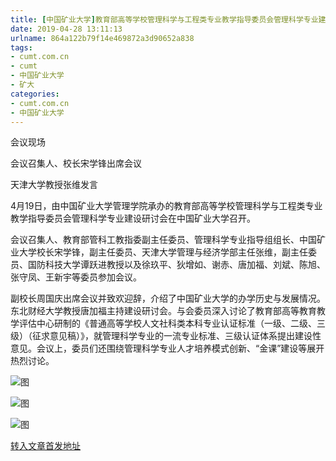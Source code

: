 ```yaml
---
title: [中国矿业大学]教育部高等学校管理科学与工程类专业教学指导委员会管理科学专业建设研讨会在中国矿大召开 | cumt.com.cn
date: 2019-04-28 13:11:13
urlname: 864a122b79f14e469872a3d90652a838
tags: 
- cumt.com.cn
- cumt
- 中国矿业大学
- 矿大
categories:
- cumt.com.cn
- 中国矿业大学
---
```


会议现场

会议召集人、校长宋学锋出席会议

天津大学教授张维发言

4月19日，由中国矿业大学管理学院承办的教育部高等学校管理科学与工程类专业教学指导委员会管理科学专业建设研讨会在中国矿业大学召开。

会议召集人、教育部管科工教指委副主任委员、管理科学专业指导组组长、中国矿业大学校长宋学锋，副主任委员、天津大学管理与经济学部主任张维，副主任委员、国防科技大学谭跃进教授以及徐玖平、狄增如、谢赤、唐加福、刘斌、陈旭、张守凤、王新宇等委员参加会议。

副校长周国庆出席会议并致欢迎辞，介绍了中国矿业大学的办学历史与发展情况。东北财经大学教授唐加福主持建设研讨会。与会委员深入讨论了教育部高等教育教学评估中心研制的《普通高等学校人文社科类本科专业认证标准（一级、二级、三级）（征求意见稿）》，就管理科学专业的一流专业标准、三级认证体系提出建设性意见。会议上，委员们还围绕管理科学专业人才培养模式创新、“金课”建设等展开热烈讨论。

![图](http://xwzx.cumt.edu.cn/_upload/article/images/cf/46/28339cf24f0b82b4d29fd803e415/14fcf6dc-755a-43b8-a264-c0b98de05561.jpg)

![图](http://xwzx.cumt.edu.cn/_upload/article/images/cf/46/28339cf24f0b82b4d29fd803e415/090358c0-ed0c-42a6-82df-aa7660acffeb.jpg)

![图](http://xwzx.cumt.edu.cn/_upload/article/images/cf/46/28339cf24f0b82b4d29fd803e415/acd082fe-d1d9-416b-8082-cddf3a3089e0.jpg)

[转入文章首发地址](http://xwzx.cumt.edu.cn/f2/10/c513a520720/page.htm)